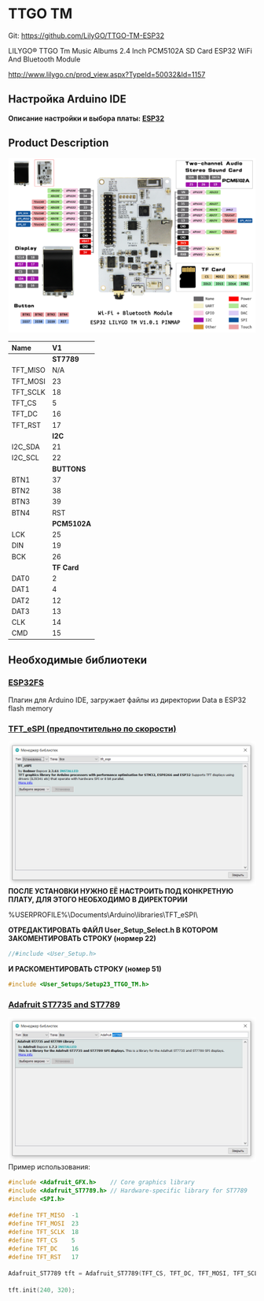 # TTGO TM

Git: https://github.com/LilyGO/TTGO-TM-ESP32

LILYGO® TTGO Tm Music Albums 2.4 Inch PCM5102A SD Card ESP32 WiFi And Bluetooth Module

http://www.lilygo.cn/prod_view.aspx?TypeId=50032&Id=1157

## Настройка Arduino IDE
**Описание настройки и выбора платы: [ESP32](../ESP32/readme.md)**


## Product  Description

![Pin diagram](./images/TMV1.0.1.jpg "Распиновка")

| Name       | V1           |
| :-         | :-           |
|            | **ST7789**   |
| TFT_MISO   | N/A          |
| TFT_MOSI   | 23           |
| TFT_SCLK   | 18           |
| TFT_CS     | 5            |
| TFT_DC     | 16           |
| TFT_RST    | 17           |
|            | **I2C**      |
| I2C_SDA    | 21           |
| I2C_SCL    | 22           |
|            | **BUTTONS**  |
| BTN1       | 37           |
| BTN2       | 38           |
| BTN3       | 39           |
| BTN4       | RST          |
|            | **PCM5102A** |
| LCK        | 25           |
| DIN        | 19           |
| BCK        | 26           |
|            | **TF Card**  |
| DAT0       | 2            |
| DAT1       | 4            |
| DAT2       | 12           |
| DAT3       | 13           |
| CLK        | 14           |
| CMD        | 15           |

## Необходимые библиотеки

### [ESP32FS](https://github.com/me-no-dev/arduino-esp32fs-plugin/releases)
Плагин для Arduino IDE, загружает файлы из директории Data в ESP32 flash memory

### [TFT_eSPI (предпочтительно по скорости)](https://github.com/Bodmer/TFT_eSPI)
![TFT_ESPI](./images/tft_espi.png)
**ПОСЛЕ УСТАНОВКИ НУЖНО ЕЁ НАСТРОИТЬ ПОД КОНКРЕТНУЮ ПЛАТУ, ДЛЯ ЭТОГО НЕОБХОДИМО В ДИРЕКТОРИИ**

%USERPROFILE%\Documents\Arduino\libraries\\TFT_eSPI\

**ОТРЕДАКТИРОВАТЬ ФАЙЛ __User_Setup_Select.h__ В КОТОРОМ ЗАКОМЕНТИРОВАТЬ СТРОКУ (нормер 22)**

```C++
//#include <User_Setup.h>
```

**И РАСКОМЕНТИРОВАТЬ СТРОКУ (номер 51)**

```C++
#include <User_Setups/Setup23_TTGO_TM.h>
```

### [Adafruit ST7735 and ST7789](https://github.com/adafruit/Adafruit-ST7735-Library)
![Adafruit ST7735 and ST7789](./images/st7789.png)
Пример использования:
```C++
#include <Adafruit_GFX.h>    // Core graphics library
#include <Adafruit_ST7789.h> // Hardware-specific library for ST7789
#include <SPI.h>

#define TFT_MISO  -1
#define TFT_MOSI  23
#define TFT_SCLK  18
#define TFT_CS    5
#define TFT_DC    16
#define TFT_RST   17

Adafruit_ST7789 tft = Adafruit_ST7789(TFT_CS, TFT_DC, TFT_MOSI, TFT_SCLK, TFT_RST);

tft.init(240, 320);
```

